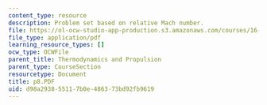 ```yaml
---
content_type: resource
description: Problem set based on relative Mach number.
file: https://ol-ocw-studio-app-production.s3.amazonaws.com/courses/16-01-unified-engineering-i-ii-iii-iv-fall-2005-spring-2006/d98a293855117b0e486373bd92fb9619_p8.PDF
file_type: application/pdf
learning_resource_types: []
ocw_type: OCWFile
parent_title: Thermodynamics and Propulsion
parent_type: CourseSection
resourcetype: Document
title: p8.PDF
uid: d98a2938-5511-7b0e-4863-73bd92fb9619
---
```

